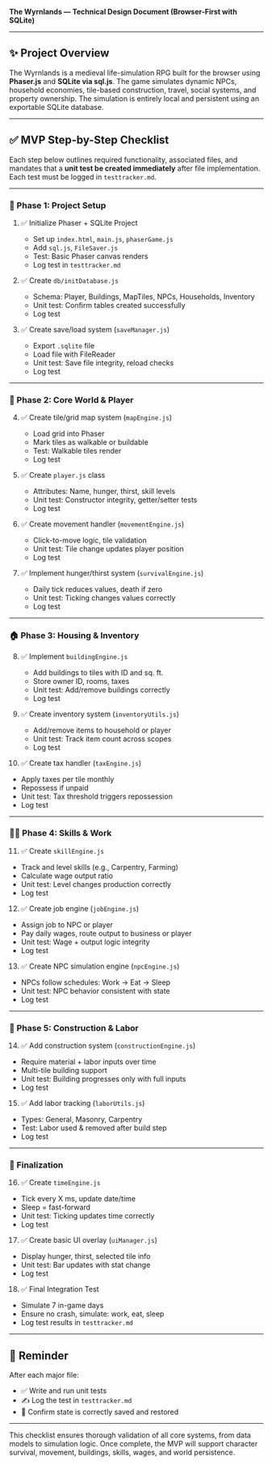 **The Wyrnlands — Technical Design Document (Browser-First with SQLite)**

---

## ✨ Project Overview
The Wyrnlands is a medieval life-simulation RPG built for the browser using **Phaser.js** and **SQLite via sql.js**. The game simulates dynamic NPCs, household economies, tile-based construction, travel, social systems, and property ownership. The simulation is entirely local and persistent using an exportable SQLite database.

---

## ✅ MVP Step-by-Step Checklist
Each step below outlines required functionality, associated files, and mandates that a **unit test be created immediately** after file implementation. Each test must be logged in `testtracker.md`.

---

### 🧱 Phase 1: Project Setup
1. ✅ Initialize Phaser + SQLite Project
   - Set up `index.html`, `main.js`, `phaserGame.js`
   - Add `sql.js`, `FileSaver.js`
   - Test: Basic Phaser canvas renders
   - Log test in `testtracker.md`

2. ✅ Create `db/initDatabase.js`
   - Schema: Player, Buildings, MapTiles, NPCs, Households, Inventory
   - Unit test: Confirm tables created successfully
   - Log test

3. ✅ Create save/load system (`saveManager.js`)
   - Export `.sqlite` file
   - Load file with FileReader
   - Unit test: Save file integrity, reload checks
   - Log test

---

### 🌄 Phase 2: Core World & Player
4. ✅ Create tile/grid map system (`mapEngine.js`)
   - Load grid into Phaser
   - Mark tiles as walkable or buildable
   - Test: Walkable tiles render
   - Log test

5. ✅ Create `player.js` class
   - Attributes: Name, hunger, thirst, skill levels
   - Unit test: Constructor integrity, getter/setter tests
   - Log test

6. ✅ Create movement handler (`movementEngine.js`)
   - Click-to-move logic, tile validation
   - Unit test: Tile change updates player position
   - Log test

7. ✅ Implement hunger/thirst system (`survivalEngine.js`)
   - Daily tick reduces values, death if zero
   - Unit test: Ticking changes values correctly
   - Log test

---

### 🏠 Phase 3: Housing & Inventory
8. ✅ Implement `buildingEngine.js`
   - Add buildings to tiles with ID and sq. ft.
   - Store owner ID, rooms, taxes
   - Unit test: Add/remove buildings correctly
   - Log test

9. ✅ Create inventory system (`inventoryUtils.js`)
   - Add/remove items to household or player
   - Unit test: Track item count across scopes
   - Log test

10. ✅ Create tax handler (`taxEngine.js`)
   - Apply taxes per tile monthly
   - Repossess if unpaid
   - Unit test: Tax threshold triggers repossession
   - Log test

---

### 🧑‍🌾 Phase 4: Skills & Work
11. ✅ Create `skillEngine.js`
   - Track and level skills (e.g., Carpentry, Farming)
   - Calculate wage output ratio
   - Unit test: Level changes production correctly
   - Log test

12. ✅ Create job engine (`jobEngine.js`)
   - Assign job to NPC or player
   - Pay daily wages, route output to business or player
   - Unit test: Wage + output logic integrity
   - Log test

13. ✅ Create NPC simulation engine (`npcEngine.js`)
   - NPCs follow schedules: Work → Eat → Sleep
   - Unit test: NPC behavior consistent with state
   - Log test

---

### 🔨 Phase 5: Construction & Labor
14. ✅ Add construction system (`constructionEngine.js`)
   - Require material + labor inputs over time
   - Multi-tile building support
   - Unit test: Building progresses only with full inputs
   - Log test

15. ✅ Add labor tracking (`laborUtils.js`)
   - Types: General, Masonry, Carpentry
   - Test: Labor used & removed after build step
   - Log test

---

### 🧪 Finalization
16. ✅ Create `timeEngine.js`
   - Tick every X ms, update date/time
   - Sleep = fast-forward
   - Unit test: Ticking updates time correctly
   - Log test

17. ✅ Create basic UI overlay (`uiManager.js`)
   - Display hunger, thirst, selected tile info
   - Unit test: Bar updates with stat change
   - Log test

18. ✅ Final Integration Test
   - Simulate 7 in-game days
   - Ensure no crash, simulate: work, eat, sleep
   - Log test results in `testtracker.md`

---

## 📌 Reminder
After each major file:
- ✅ Write and run unit tests
- ✍️ Log the test in `testtracker.md`
- 💾 Confirm state is correctly saved and restored

---

This checklist ensures thorough validation of all core systems, from data models to simulation logic. Once complete, the MVP will support character survival, movement, buildings, skills, wages, and world persistence.

